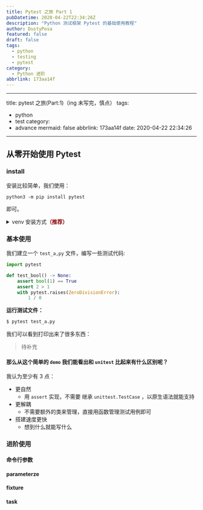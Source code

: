```yaml
---
title: Pytest 之旅 Part 1
pubDatetime: 2020-04-22T22:34:26Z
description: "Python 测试框架 Pytest 的基础使用教程"
author: DustyPosa
featured: false
draft: false
tags:
  - python
  - testing
  - pytest
category:
  - Python 进阶
abbrlink: 173aa14f
---
```

---
title: pytest 之旅(Part:1)（ing 未写完，慎点）
tags:
  - python
  - test
category:
  - advance
mermaid: false
abbrlink: 173aa14f
date: 2020-04-22 22:34:26
---

## 从零开始使用 Pytest

### install
安装比较简单，我们使用：
```
python3 -m pip install pytest
```
即可。

<details>
<summary>venv 安装方式<b style="color: darkred">（推荐）</b></summary>

```bash
python -m venv env  # 创建 虚拟环境文件夹
source env/bin/activate  # 激活虚拟环境，windows 请自己寻找 activate.exe
pip install pytest

# else command
deactivate # 退出虚拟环境
```

</details>

### 基本使用
我们建立一个 `test_a,py` 文件，编写一些测试代码:
```python
import pytest

def test_bool() -> None:
    assert bool(1) == True
    assert 2 > 1
    with pytest.raises(ZeroDivisionError):
        1 / 0
```
**运行测试文件：**
```bash
$ pytest test_a.py
```

我们可以看到打印出来了很多东西：

> 待补充

#### 那么从这个简单的 `demo` 我们能看出和 `unitest` 比起来有什么区别呢？
我认为至少有 3 点：
 - 更自然
     - 用 `assert` 实现，不需要 继承 `unittest.TestCase` ，以原生语法就能支持
 - 更解耦
     - 不需要额外的类来管理，直接用函数管理测试用例即可
- 搭建速度更快
    - 想到什么就能写什么

### 进阶使用
#### 命令行参数
#### parameterze
#### fixture
#### task


